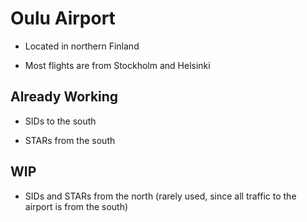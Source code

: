 # Oulu Airport

- Located in northern Finland

- Most flights are from Stockholm and Helsinki

## Already Working

- SIDs to the south

- STARs from the south

## WIP

- SIDs and STARs from the north (rarely used, since all traffic to the airport is from the south)
